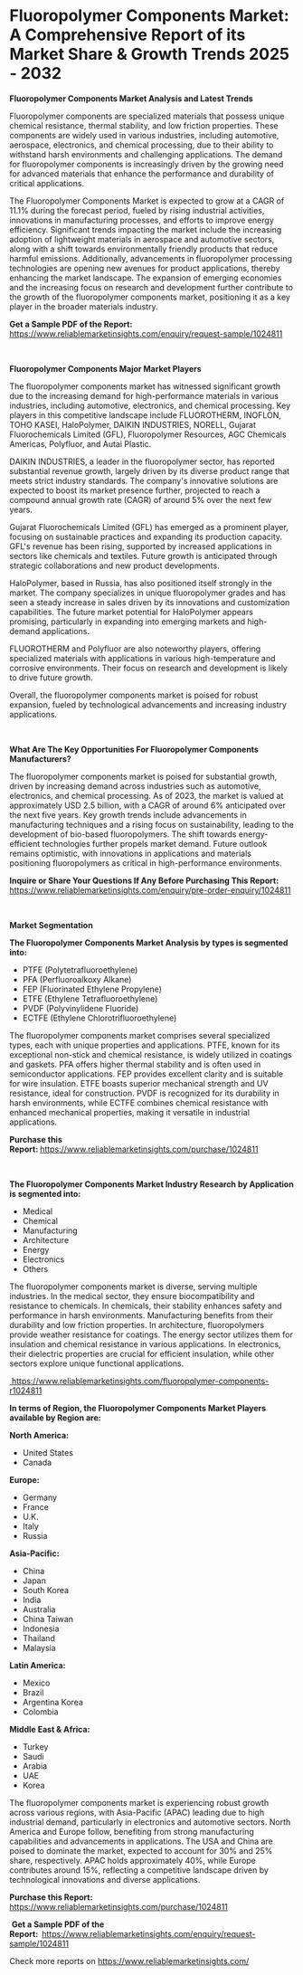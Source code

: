 <p><h1>Fluoropolymer Components Market: A Comprehensive Report of its Market Share & Growth Trends 2025 - 2032</h1></p><p><strong>Fluoropolymer Components Market Analysis and Latest Trends</strong></p>
<p><p>Fluoropolymer components are specialized materials that possess unique chemical resistance, thermal stability, and low friction properties. These components are widely used in various industries, including automotive, aerospace, electronics, and chemical processing, due to their ability to withstand harsh environments and challenging applications. The demand for fluoropolymer components is increasingly driven by the growing need for advanced materials that enhance the performance and durability of critical applications.</p><p>The Fluoropolymer Components Market is expected to grow at a CAGR of 11.1% during the forecast period, fueled by rising industrial activities, innovations in manufacturing processes, and efforts to improve energy efficiency. Significant trends impacting the market include the increasing adoption of lightweight materials in aerospace and automotive sectors, along with a shift towards environmentally friendly products that reduce harmful emissions. Additionally, advancements in fluoropolymer processing technologies are opening new avenues for product applications, thereby enhancing the market landscape. The expansion of emerging economies and the increasing focus on research and development further contribute to the growth of the fluoropolymer components market, positioning it as a key player in the broader materials industry.</p></p>
<p><strong>Get a Sample PDF of the Report:&nbsp;</strong> <a href="https://www.reliablemarketinsights.com/enquiry/request-sample/1024811?utm_campaign=2639&utm_medium=2&utm_source=Github&utm_content=ia&utm_term=08032025&utm_id=fluoropolymer-components">https://www.reliablemarketinsights.com/enquiry/request-sample/1024811</a></p>
<p>&nbsp;</p>
<p><strong>Fluoropolymer Components Major Market Players</strong></p>
<p><p>The fluoropolymer components market has witnessed significant growth due to the increasing demand for high-performance materials in various industries, including automotive, electronics, and chemical processing. Key players in this competitive landscape include FLUOROTHERM, INOFLON, TOHO KASEI, HaloPolymer, DAIKIN INDUSTRIES, NORELL, Gujarat Fluorochemicals Limited (GFL), Fluoropolymer Resources, AGC Chemicals Americas, Polyfluor, and Autai Plastic.</p><p>DAIKIN INDUSTRIES, a leader in the fluoropolymer sector, has reported substantial revenue growth, largely driven by its diverse product range that meets strict industry standards. The company's innovative solutions are expected to boost its market presence further, projected to reach a compound annual growth rate (CAGR) of around 5% over the next few years.</p><p>Gujarat Fluorochemicals Limited (GFL) has emerged as a prominent player, focusing on sustainable practices and expanding its production capacity. GFL's revenue has been rising, supported by increased applications in sectors like chemicals and textiles. Future growth is anticipated through strategic collaborations and new product developments.</p><p>HaloPolymer, based in Russia, has also positioned itself strongly in the market. The company specializes in unique fluoropolymer grades and has seen a steady increase in sales driven by its innovations and customization capabilities. The future market potential for HaloPolymer appears promising, particularly in expanding into emerging markets and high-demand applications.</p><p>FLUOROTHERM and Polyfluor are also noteworthy players, offering specialized materials with applications in various high-temperature and corrosive environments. Their focus on research and development is likely to drive future growth.</p><p>Overall, the fluoropolymer components market is poised for robust expansion, fueled by technological advancements and increasing industry applications.</p></p>
<p>&nbsp;</p>
<p><strong>What Are The Key Opportunities For Fluoropolymer Components Manufacturers?</strong></p>
<p><p>The fluoropolymer components market is poised for substantial growth, driven by increasing demand across industries such as automotive, electronics, and chemical processing. As of 2023, the market is valued at approximately USD 2.5 billion, with a CAGR of around 6% anticipated over the next five years. Key growth trends include advancements in manufacturing techniques and a rising focus on sustainability, leading to the development of bio-based fluoropolymers. The shift towards energy-efficient technologies further propels market demand. Future outlook remains optimistic, with innovations in applications and materials positioning fluoropolymers as critical in high-performance environments.</p></p>
<p><strong>Inquire or Share Your Questions If Any Before Purchasing This Report:</strong> <a href="https://www.reliablemarketinsights.com/enquiry/pre-order-enquiry/1024811?utm_campaign=2639&utm_medium=2&utm_source=Github&utm_content=ia&utm_term=08032025&utm_id=fluoropolymer-components">https://www.reliablemarketinsights.com/enquiry/pre-order-enquiry/1024811</a></p>
<p>&nbsp;</p>
<p><strong>Market Segmentation</strong></p>
<p><strong>The Fluoropolymer Components Market Analysis by types is segmented into:</strong></p>
<p><ul><li>PTFE (Polytetrafluoroethylene)</li><li>PFA (Perfluoroalkoxy Alkane)</li><li>FEP (Fluorinated Ethylene Propylene)</li><li>ETFE (Ethylene Tetrafluoroethylene)</li><li>PVDF (Polyvinylidene Fluoride)</li><li>ECTFE (Ethylene Chlorotrifluoroethylene)</li></ul></p>
<p><p>The fluoropolymer components market comprises several specialized types, each with unique properties and applications. PTFE, known for its exceptional non-stick and chemical resistance, is widely utilized in coatings and gaskets. PFA offers higher thermal stability and is often used in semiconductor applications. FEP provides excellent clarity and is suitable for wire insulation. ETFE boasts superior mechanical strength and UV resistance, ideal for construction. PVDF is recognized for its durability in harsh environments, while ECTFE combines chemical resistance with enhanced mechanical properties, making it versatile in industrial applications.</p></p>
<p><strong>Purchase this Report:&nbsp;</strong><a href="https://www.reliablemarketinsights.com/purchase/1024811?utm_campaign=2639&utm_medium=2&utm_source=Github&utm_content=ia&utm_term=08032025&utm_id=fluoropolymer-components">https://www.reliablemarketinsights.com/purchase/1024811</a></p>
<p>&nbsp;</p>
<p><strong>The Fluoropolymer Components Market Industry Research by Application is segmented into:</strong></p>
<p><ul><li>Medical</li><li>Chemical</li><li>Manufacturing</li><li>Architecture</li><li>Energy</li><li>Electronics</li><li>Others</li></ul></p>
<p><p>The fluoropolymer components market is diverse, serving multiple industries. In the medical sector, they ensure biocompatibility and resistance to chemicals. In chemicals, their stability enhances safety and performance in harsh environments. Manufacturing benefits from their durability and low friction properties. In architecture, fluoropolymers provide weather resistance for coatings. The energy sector utilizes them for insulation and chemical resistance in various applications. In electronics, their dielectric properties are crucial for efficient insulation, while other sectors explore unique functional applications.</p></p>
<p><a href="https://www.reliablemarketinsights.com/fluoropolymer-components-r1024811?utm_campaign=2639&utm_medium=2&utm_source=Github&utm_content=ia&utm_term=08032025&utm_id=fluoropolymer-components">&nbsp;https://www.reliablemarketinsights.com/fluoropolymer-components-r1024811</a></p>
<p><strong>In terms of Region, the Fluoropolymer Components Market Players available by Region are:</strong></p>
<p>
    <p> <strong> North America: </strong>
        <ul>
            <li>United States</li>
            <li>Canada</li>
        </ul>
        </p> 
    <p> <strong> Europe: </strong>
        <ul>
            <li>Germany</li>
            <li>France</li>
            <li>U.K.</li>
            <li>Italy</li>
            <li>Russia</li>
        </ul>
        </p> 
    <p> <strong> Asia-Pacific: </strong>
        <ul>
            <li>China</li>
            <li>Japan</li>
            <li>South Korea</li>
            <li>India</li>
            <li>Australia</li>
            <li>China Taiwan</li>
            <li>Indonesia</li>
            <li>Thailand</li>
            <li>Malaysia</li>
        </ul>
        </p> 
    <p> <strong> Latin America: </strong>
        <ul>
            <li>Mexico</li>
            <li>Brazil</li>
            <li>Argentina Korea</li>
            <li>Colombia</li>
        </ul>
        </p> 
    <p> <strong> Middle East & Africa: </strong>
        <ul>
            <li>Turkey</li>
            <li>Saudi</li>
            <li>Arabia</li>
            <li>UAE</li>
            <li>Korea</li>
        </ul>
    </p>
    </p>
<p><p>The fluoropolymer components market is experiencing robust growth across various regions, with Asia-Pacific (APAC) leading due to high industrial demand, particularly in electronics and automotive sectors. North America and Europe follow, benefiting from strong manufacturing capabilities and advancements in applications. The USA and China are poised to dominate the market, expected to account for 30% and 25% share, respectively. APAC holds approximately 40%, while Europe contributes around 15%, reflecting a competitive landscape driven by technological innovations and diverse applications.</p></p>
<p><strong>Purchase this Report: </strong><a href="https://www.reliablemarketinsights.com/purchase/1024811?utm_campaign=2639&utm_medium=2&utm_source=Github&utm_content=ia&utm_term=08032025&utm_id=fluoropolymer-components">https://www.reliablemarketinsights.com/purchase/1024811</a></p>
<p>&nbsp;<strong>Get a Sample PDF of the Report:&nbsp;&nbsp;</strong><a href="https://www.reliablemarketinsights.com/enquiry/request-sample/1024811?utm_campaign=2639&utm_medium=2&utm_source=Github&utm_content=ia&utm_term=08032025&utm_id=fluoropolymer-components">https://www.reliablemarketinsights.com/enquiry/request-sample/1024811</a></p>
<p><strong></strong></p>
<p>Check more reports on <a href="https://www.reliablemarketinsights.com/?utm_campaign=2639&utm_medium=2&utm_source=Github&utm_content=ia&utm_term=08032025&utm_id=fluoropolymer-components">https://www.reliablemarketinsights.com/</a></p>